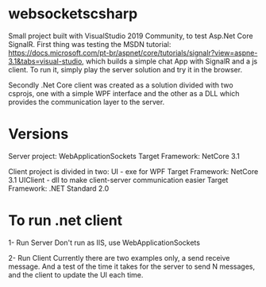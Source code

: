 # websocketscsharp
Small project built with VisualStudio 2019 Community, to test Asp.Net Core SignalR. 
First thing was testing the MSDN tutorial:
https://docs.microsoft.com/pt-br/aspnet/core/tutorials/signalr?view=aspne-3.1&tabs=visual-studio, which builds a simple chat App with SignalR and a js client. To run it, simply play the server solution and try it in the browser.

Secondly .Net Core client was created as a solution divided with two csprojs, one with a simple WPF interface and the other as a DLL which provides the communication layer to the server.

# Versions

Server project: WebApplicationSockets
Target Framework: NetCore 3.1

Client project is divided in two:
UI - exe for WPF
  Target Framework: NetCore 3.1
UIClient - dll to make client-server communication easier
  Target Framework: .NET Standard 2.0

# To run .net client
1- Run Server
	Don't run as IIS, use WebApplicationSockets

2- Run Client
	Currently there are two examples only, a send receive message. And a test of the time it takes for the server to send N messages, and the client to update the UI each time.
